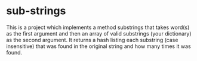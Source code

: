 # sub-strings

This is a project which implements a method substrings that takes word(s) as the first argument and then an array of valid substrings (your dictionary) as the second argument. It returns a hash listing each substring (case insensitive) that was found in the original string and how many times it was found.